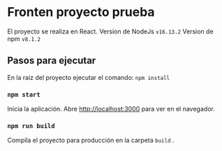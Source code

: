 # Fronten proyecto prueba

El proyecto se realiza en React. 
Version de NodeJs `v16.13.2` 
Version de npm `v8.1.2` 

## Pasos para ejecutar

En la raíz del proyecto ejecutar el comando: `npm install`

### `npm start`

Inicia la aplicación. Abre [http://localhost:3000](http://localhost:3000) para ver en el navegador.

### `npm run build`

Compila el proyecto para producción en la carpeta `build` .